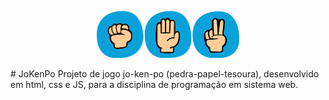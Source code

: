 <p align="center">
  <img src="/assets/img/JoKenPo.png"  width="228" height="75">
</p>
# JoKenPo
 Projeto de jogo  jo-ken-po (pedra-papel-tesoura), desenvolvido em html, css e JS, para a disciplina de programação em sistema web.
